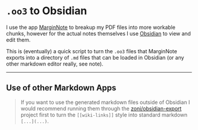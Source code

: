 # `.oo3` to Obsidian

I use the app [MarginNote](https://www.marginnote.com)
to breakup my PDF files into more workable chunks,
however for the actual notes themselves I use
[Obsidian](https://obsidian.md) to view and edit them.

This is (eventually) a quick script to turn the `.oo3`
files that MarginNote exports into a directory of `.md`
files that can be loaded in Obsidian (or any other markdown editor really, see note). 

---

## Use of other Markdown Apps 

> If you want to use the generated markdown files outside of Obsidian I would
recommend running them through the [zoni/obsidian-export](https://github.com/zoni/obsidian-export)
project first to turn the `[[wiki-links]]` style into standard markdown `[...](...)`.
